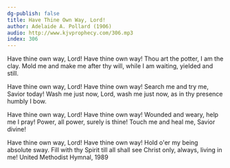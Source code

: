 ```yaml
---
dg-publish: false
title: Have Thine Own Way, Lord!
author: Adelaide A. Pollard (1906)
audio: http://www.kjvprophecy.com/306.mp3
index: 306
---
```


Have thine own way, Lord!
Have thine own way!
Thou art the potter,
I am the clay.
Mold me and make me
after thy will,
while I am waiting,
yielded and still.

Have thine own way, Lord!
Have thine own way!
Search me and try me,
Savior today!
Wash me just now, Lord,
wash me just now,
as in thy presence
humbly I bow.

Have thine own way, Lord!
Have thine own way!
Wounded and weary,
help me I pray!
Power, all power,
surely is thine!
Touch me and heal me,
Savior divine!

Have thine own way, Lord!
Have thine own way!
Hold o'er my being
absolute sway.
Fill with thy Spirit
till all shall see
Christ only, always,
living in me!
United Methodist Hymnal, 1989